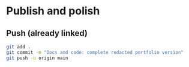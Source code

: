# Publish and polish

## Push (already linked)
```bash
git add .
git commit -m "Docs and code: complete redacted portfolio version"
git push -u origin main
